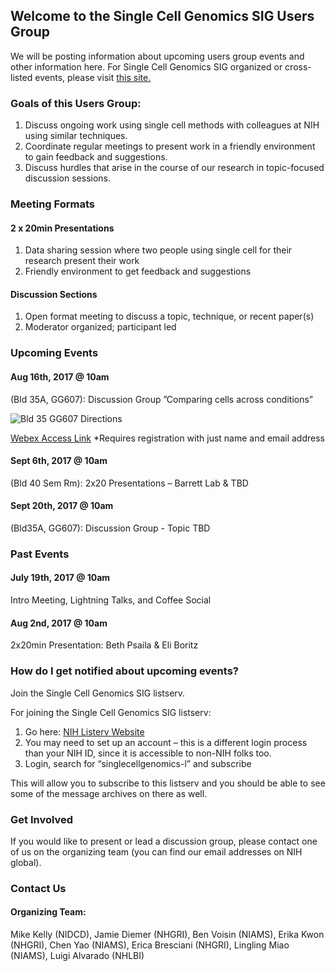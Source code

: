 ## Welcome to the Single Cell Genomics SIG Users Group

We will be posting information about upcoming users group events and other information here. For Single Cell Genomics SIG organized or cross-listed events, please visit <a href="https://NIH-IRP-SingleCell.github.io/SingleCellGenomics-SIG/">this site.</a>

### Goals of this Users Group:
1. Discuss ongoing work using single cell methods with colleagues at NIH using similar techniques.
2. Coordinate regular meetings to present work in a friendly environment to gain feedback and suggestions.
3. Discuss hurdles that arise in the course of our research in topic-focused discussion sessions.

### Meeting Formats

#### 2 x 20min Presentations
1. Data sharing session where two people using single cell for their research present their work
2. Friendly environment to get feedback and suggestions

#### Discussion Sections
1. Open format meeting to discuss a topic, technique, or recent paper(s)
2. Moderator organized; participant led


### Upcoming Events

#### Aug 16th, 2017 @ 10am 
(Bld 35A, GG607): Discussion Group ”Comparing cells across conditions”

![Bld 35 GG607 Directions](SC-UsersGroup/GG607_Directions.jpg)

<a href="https://nih.webex.com/nih/onstage/g.php?MTID=e3648670c2593432134addd2db809e84b" class="external" target="_blank">Webex Access Link</a> *Requires registration with just name and email address


#### Sept 6th, 2017 @ 10am 
(Bld 40 Sem Rm): 2x20 Presentations – Barrett Lab & TBD


#### Sept 20th, 2017 @ 10am 
(Bld35A, GG607): Discussion Group - Topic TBD


### Past Events

#### July 19th, 2017 @ 10am
Intro Meeting, Lightning Talks, and Coffee Social

#### Aug 2nd, 2017 @ 10am
2x20min Presentation: Beth Psaila & Eli Boritz


### How do I get notified about upcoming events?

Join the Single Cell Genomics SIG listserv.

For joining the Single Cell Genomics SIG listserv:
1. Go here: <a href="https://list.nih.gov" class="external" target="_blank">NIH Listerv Website</a>
2. You may need to set up an account – this is a different login process than your NIH ID, since it is accessible to non-NIH folks too.
3. Login, search for “singlecellgenomics-l” and subscribe

This will allow you to subscribe to this listserv and you should be able to see some of the message archives on there as well.



### Get Involved

If you would like to present or lead a discussion group, please contact one of us on the organizing team (you can find our email addresses on NIH global).





### Contact Us 

#### Organizing Team:

Mike Kelly (NIDCD),
Jamie Diemer (NHGRI),
Ben Voisin (NIAMS),
Erika Kwon (NHGRI),
Chen Yao (NIAMS),
Erica Bresciani (NHGRI),
Lingling Miao (NIAMS),
Luigi Alvarado (NHLBI)



